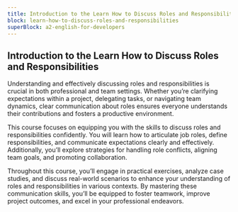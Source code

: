 ```yaml
---
title: Introduction to the Learn How to Discuss Roles and Responsibilities
block: learn-how-to-discuss-roles-and-responsibilities
superBlock: a2-english-for-developers
---
```


## Introduction to the Learn How to Discuss Roles and Responsibilities

Understanding and effectively discussing roles and responsibilities is crucial in both professional and team settings. Whether you’re clarifying expectations within a project, delegating tasks, or navigating team dynamics, clear communication about roles ensures everyone understands their contributions and fosters a productive environment.

This course focuses on equipping you with the skills to discuss roles and responsibilities confidently. You will learn how to articulate job roles, define responsibilities, and communicate expectations clearly and effectively. Additionally, you’ll explore strategies for handling role conflicts, aligning team goals, and promoting collaboration.

Throughout this course, you’ll engage in practical exercises, analyze case studies, and discuss real-world scenarios to enhance your understanding of roles and responsibilities in various contexts. By mastering these communication skills, you’ll be equipped to foster teamwork, improve project outcomes, and excel in your professional endeavors.
